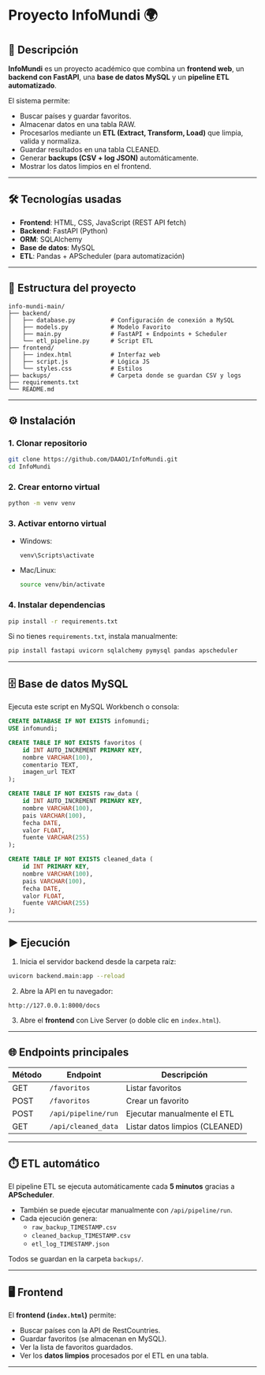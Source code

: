 # Proyecto InfoMundi 🌍

## 📌 Descripción
**InfoMundi** es un proyecto académico que combina un **frontend web**, un **backend con FastAPI**, una **base de datos MySQL** y un **pipeline ETL automatizado**.  

El sistema permite:  
- Buscar países y guardar favoritos.  
- Almacenar datos en una tabla RAW.  
- Procesarlos mediante un **ETL (Extract, Transform, Load)** que limpia, valida y normaliza.  
- Guardar resultados en una tabla CLEANED.  
- Generar **backups (CSV + log JSON)** automáticamente.  
- Mostrar los datos limpios en el frontend.  

---

## 🛠️ Tecnologías usadas
- **Frontend**: HTML, CSS, JavaScript (REST API fetch)  
- **Backend**: FastAPI (Python)  
- **ORM**: SQLAlchemy  
- **Base de datos**: MySQL  
- **ETL**: Pandas + APScheduler (para automatización)  

---

## 📂 Estructura del proyecto
```
info-mundi-main/
├── backend/
│   ├── database.py          # Configuración de conexión a MySQL
│   ├── models.py            # Modelo Favorito
│   ├── main.py              # FastAPI + Endpoints + Scheduler
│   └── etl_pipeline.py      # Script ETL
├── frontend/
│   ├── index.html           # Interfaz web
│   ├── script.js            # Lógica JS
│   └── styles.css           # Estilos
├── backups/                 # Carpeta donde se guardan CSV y logs
├── requirements.txt
└── README.md
```

---

## ⚙️ Instalación

### 1. Clonar repositorio
```bash
git clone https://github.com/DAAO1/InfoMundi.git
cd InfoMundi
```

### 2. Crear entorno virtual
```bash
python -m venv venv
```

### 3. Activar entorno virtual
- Windows:
  ```bash
  venv\Scripts\activate
  ```
- Mac/Linux:
  ```bash
  source venv/bin/activate
  ```

### 4. Instalar dependencias
```bash
pip install -r requirements.txt
```
Si no tienes `requirements.txt`, instala manualmente:
```bash
pip install fastapi uvicorn sqlalchemy pymysql pandas apscheduler
```

---

## 🗄️ Base de datos MySQL

Ejecuta este script en MySQL Workbench o consola:

```sql
CREATE DATABASE IF NOT EXISTS infomundi;
USE infomundi;

CREATE TABLE IF NOT EXISTS favoritos (
    id INT AUTO_INCREMENT PRIMARY KEY,
    nombre VARCHAR(100),
    comentario TEXT,
    imagen_url TEXT
);

CREATE TABLE IF NOT EXISTS raw_data (
    id INT AUTO_INCREMENT PRIMARY KEY,
    nombre VARCHAR(100),
    pais VARCHAR(100),
    fecha DATE,
    valor FLOAT,
    fuente VARCHAR(255)
);

CREATE TABLE IF NOT EXISTS cleaned_data (
    id INT PRIMARY KEY,
    nombre VARCHAR(100),
    pais VARCHAR(100),
    fecha DATE,
    valor FLOAT,
    fuente VARCHAR(255)
);
```

---

## ▶️ Ejecución

1. Inicia el servidor backend desde la carpeta raíz:
```bash
uvicorn backend.main:app --reload
```

2. Abre la API en tu navegador:
```
http://127.0.0.1:8000/docs
```

3. Abre el **frontend** con Live Server (o doble clic en `index.html`).

---

## 🌐 Endpoints principales

| Método | Endpoint             | Descripción |
|--------|----------------------|-------------|
| GET    | `/favoritos`         | Listar favoritos |
| POST   | `/favoritos`         | Crear un favorito |
| POST   | `/api/pipeline/run`  | Ejecutar manualmente el ETL |
| GET    | `/api/cleaned_data`  | Listar datos limpios (CLEANED) |

---

## ⏱️ ETL automático
El pipeline ETL se ejecuta automáticamente cada **5 minutos** gracias a **APScheduler**.  
- También se puede ejecutar manualmente con `/api/pipeline/run`.  
- Cada ejecución genera:  
  - `raw_backup_TIMESTAMP.csv`  
  - `cleaned_backup_TIMESTAMP.csv`  
  - `etl_log_TIMESTAMP.json`  

Todos se guardan en la carpeta `backups/`.

---

## 🖥️ Frontend
El **frontend (`index.html`)** permite:  
- Buscar países con la API de RestCountries.  
- Guardar favoritos (se almacenan en MySQL).  
- Ver la lista de favoritos guardados.  
- Ver los **datos limpios** procesados por el ETL en una tabla.

---


